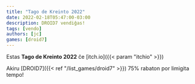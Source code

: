 ```yaml
---
title: "Tago de Kreinto 2022"
date: 2022-02-18T05:47:00-03:00
description: DROID7 vendiĝas!
tags: [vendo]
authors: [jc]
games: [droid7]
---
```


Estas **Tago de Kreinto 2022** ĉe [itch.io]({{< param "itchio" >}})

Akiru [DROID7]({{< ref "/list_games/droid7" >}}) 75% rabaton por limigita tempo!
